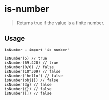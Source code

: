 # is-number

> Returns true if the value is a finite number.

## Usage

```spwn
isNumber = import 'is-number'

isNumber(5) // true
isNumber(69.420) // true
isNumber(0/0) // false
isNumber(10^309) // false
isNumber('hello') // false
isNumber(obj{}) // false
isNumber(3g) // false
isNumber({}) // false
isNumber([]) // false
```
